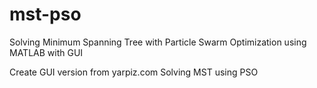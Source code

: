 # mst-pso
Solving Minimum Spanning Tree with Particle Swarm Optimization using MATLAB with GUI

Create GUI version from yarpiz.com Solving MST using PSO

